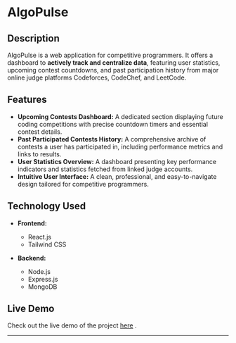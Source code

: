 # AlgoPulse

## Description
AlgoPulse is a web application for competitive programmers. It offers a dashboard to **actively track and centralize data**, featuring user statistics, upcoming contest countdowns, and past participation history from major online judge platforms Codeforces, CodeChef, and LeetCode.

## Features
- **Upcoming Contests Dashboard:** A dedicated section displaying future coding competitions with precise countdown timers and essential contest details.
- **Past Participated Contests History:** A comprehensive archive of contests a user has participated in, including performance metrics and links to results.
- **User Statistics Overview:** A dashboard presenting key performance indicators and statistics fetched from linked judge accounts.
- **Intuitive User Interface:** A clean, professional, and easy-to-navigate design tailored for competitive programmers.

## Technology Used
- **Frontend:**
  - React.js
  - Tailwind CSS

- **Backend:**
  - Node.js
  - Express.js 
  - MongoDB
  

## Live Demo
Check out the live demo of the project [here](https://algopulse-site.netlify.app) .

---
